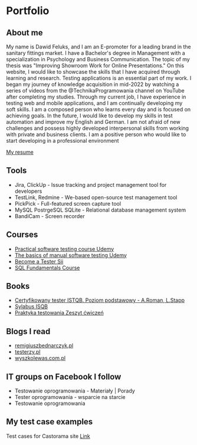 # Portfolio
## About me




My name is Dawid Feluks, and I am an E-promoter for a leading brand in the sanitary fittings market. I have a Bachelor's degree in Management with a specialization in Psychology and Business Communication. The topic of my thesis was "Improving Showroom Work for Online Presentations." On this website, I would like to showcase the skills that I have acquired through learning and research. Testing applications is an essential part of my work. I began my journey of knowledge acquisition in mid-2022 by watching a series of videos from the @TechnikaProgramowania channel on YouTube after completing my studies. Through my current job, I have experience in testing web and mobile applications, and I am continually developing my soft skills. I am a composed person who learns every day and is focused on achieving goals. In the future, I would like to develop my skills in test automation and improve my English and German. I am not afraid of new challenges and possess highly developed interpersonal skills from working with private and business clients. I am a positive person who would like to start developing in a professional environment

[My resume](https://drive.google.com/file/d/1AWyDdaH4bI40KngABDUuYmMRI-ZkuMvq/view?usp=sharing)


## Tools

- Jira, ClickUp - Issue tracking and project management tool for developers
- TestLink, Redmine - We-based open-source test management tool
- PickPick - Full-featured screen capture tool
- MySQL PostrgeSQL SQLite - Relational database management system
- BandiCam - Screen recorder


## Courses

- [Practical software testing course Udemy]( https://www.udemy.com/course/praktyczny-kurs-testowania-oprogramowania)
- [The basics of manual software testing Udemy](https://www.udemy.com/course/kurs-testowania-oprogramowania)
- [Become a Tester Sii](https://sii.pl/szkolenia/oferta/zostan-testerem/)
- [SQL Fundamentals Course](https://www.udemy.com/course/kurs-sql-od-podstaw)

## Books
- [Certyfikowany tester ISTQB. Poziom podstawowy - A.Roman, L.Stapp](https://helion.pl/ksiazki/certyfikowany-tester-istqb-poziom-podstawowy-adam-roman-lucjan-stapp,ctispv.htm?from=ni#format/d)
- [Sylabus ISQB](https://sjsi.org/ist-qb/do-pobrania/)
- [Praktyka testowania Zeszyt ćwiczeń](https://www.empik.com/praktyka-testowania-zeszyt-cwiczen-smilgin-radoslaw,p1252402060,ksiazka-p)


## Blogs I read

- [remigiuszbednarczyk.pl](https://remigiuszbednarczyk.pl/)
- [testerzy.pl](https://testerzy.pl/)
- [wyszkolewas.com.pl](https://www.wyszkolewas.com.pl/blog/)

## IT groups on Facebook I follow

- Testowanie oprogramowania - Materiały | Porady 
- Tester oprogramowania - wsparcie na starcie 
- Testowanie oprogramowania

## My test case examples

Test cases for Castorama site [Link](https://docs.google.com/spreadsheets/d/1RJ0Oh1J7AFmqPkszH8Gs1e7c_J3EzGZ-/edit#gid=1849703904)
